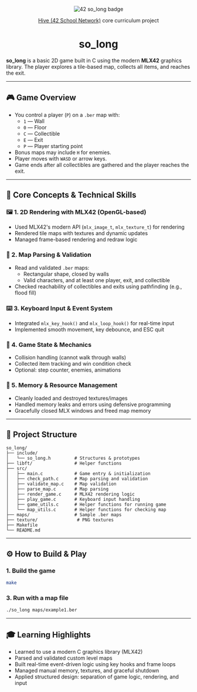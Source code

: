 <p align="center">
  <img src="https://raw.githubusercontent.com/ayogun/42-project-badges/main/badges/so_longm.png" alt="42 so_long badge">
</p>

<p align="center">
  <a href="https://www.hive.fi/en/curriculum">Hive (42 School Network)</a> core curriculum project  
</p>
<h1 align="center">so_long</h1>


**so_long** is a basic 2D game built in C using the modern **MLX42** graphics library.
The player explores a tile-based map, collects all items, and reaches the exit.

---

## 🎮 Game Overview

- You control a player (`P`) on a `.ber` map with:
  - `1` — Wall
  - `0` — Floor
  - `C` — Collectible
  - `E` — Exit
  - `P` — Player starting point
- Bonus maps may include `H` for enemies.
- Player moves with `WASD` or arrow keys.
- Game ends after all collectibles are gathered and the player reaches the exit.

---

## 🚀 Core Concepts & Technical Skills

### 🖼️ 1. **2D Rendering with MLX42 (OpenGL-based)**
- Used MLX42's modern API (`mlx_image_t`, `mlx_texture_t`) for rendering
- Rendered tile maps with textures and dynamic updates
- Managed frame-based rendering and redraw logic

### 🧭 2. **Map Parsing & Validation**
- Read and validated `.ber` maps:
  - Rectangular shape, closed by walls
  - Valid characters, and at least one player, exit, and collectible
- Checked reachability of collectibles and exits using pathfinding (e.g., flood fill)

### ⌨️ 3. **Keyboard Input & Event System**
- Integrated `mlx_key_hook()` and `mlx_loop_hook()` for real-time input
- Implemented smooth movement, key debounce, and ESC quit

### 🎯 4. **Game State & Mechanics**
- Collision handling (cannot walk through walls)
- Collected item tracking and win condition check
- Optional: step counter, enemies, animations

### 🧼 5. **Memory & Resource Management**
- Cleanly loaded and destroyed textures/images
- Handled memory leaks and errors using defensive programming
- Gracefully closed MLX windows and freed map memory

---

## 📁 Project Structure

```
so_long/
├── include/
│   └── so_long.h         # Structures & prototypes
├── libft/                # Helper functions
├── src/
│   ├── main.c            # Game entry & initialization
│   ├── check_path.c      # Map parsing and validation
│   ├── validate_map.c    # Map validation
│   ├── parse_map.c       # Map parsing
│   ├── render_game.c     # MLX42 rendering logic
│   ├── play_game.c       # Keyboard input handling
│   ├── game_utils.c      # Helper functions for running game
│   └── map_utils.c       # Helper functions for checking map
├── maps/                 # Sample .ber maps
├── texture/               # PNG textures
├── Makefile
└── README.md
```

---

## ⚙️ How to Build & Play

### 1. Build the game
```bash
make
```

### 3. Run with a map file
```bash
./so_long maps/example1.ber
```

---

## 🎓 Learning Highlights

- Learned to use a modern C graphics library (MLX42)
- Parsed and validated custom level maps
- Built real-time event-driven logic using key hooks and frame loops
- Managed manual memory, textures, and graceful shutdown
- Applied structured design: separation of game logic, rendering, and input

